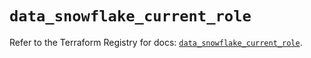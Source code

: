 # `data_snowflake_current_role`

Refer to the Terraform Registry for docs: [`data_snowflake_current_role`](https://registry.terraform.io/providers/snowflake-labs/snowflake/0.84.0/docs/data-sources/current_role).

